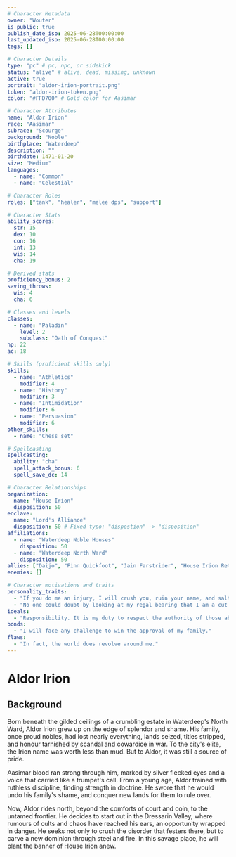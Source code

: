 ```yaml
---
# Character Metadata
owner: "Wouter"
is_public: true
publish_date_iso: 2025-06-28T00:00:00
last_updated_iso: 2025-06-28T00:00:00
tags: []

# Character Details
type: "pc" # pc, npc, or sidekick
status: "alive" # alive, dead, missing, unknown
active: true
portrait: "aldor-irion-portrait.png"
token: "aldor-irion-token.png"
color: "#FFD700" # Gold color for Aasimar

# Character Attributes
name: "Aldor Irion"
race: "Aasimar"
subrace: "Scourge"
background: "Noble"
birthplace: "Waterdeep"
description: ""
birthdate: 1471-01-20
size: "Medium"
languages:
  - name: "Common"
  - name: "Celestial"

# Character Roles
roles: ["tank", "healer", "melee dps", "support"]

# Character Stats
ability_scores:
  str: 15
  dex: 10
  con: 16
  int: 13
  wis: 14
  cha: 19

# Derived stats
proficiency_bonus: 2
saving_throws:
  wis: 4
  cha: 6

# Classes and levels
classes:
  - name: "Paladin"
    level: 2
    subclass: "Oath of Conquest"
hp: 22
ac: 18

# Skills (proficient skills only)
skills:
  - name: "Athletics"
    modifier: 4
  - name: "History"
    modifier: 3
  - name: "Intimidation"
    modifier: 6
  - name: "Persuasion"
    modifier: 6
other_skills:
  - name: "Chess set"

# Spellcasting
spellcasting:
  ability: "cha"
  spell_attack_bonus: 6
  spell_save_dc: 14

# Character Relationships
organization:
  name: "House Irion"
  disposition: 50
enclave:
  name: "Lord's Alliance"
  disposition: 50 # Fixed typo: "dispostion" -> "disposition"
affiliations:
  - name: "Waterdeep Noble Houses"
    disposition: 50
  - name: "Waterdeep North Ward"
    disposition: 50
allies: ["Daijo", "Finn Quickfoot", "Jain Farstrider", "House Irion Retainers"]
enemies: []

# Character motivations and traits
personality_traits:
  - "If you do me an injury, I will crush you, ruin your name, and salt your fields."
  - "No one could doubt by looking at my regal bearing that I am a cut above the unwashed masses."
ideals:
  - "Responsibility. It is my duty to respect the authority of those above me, just as those below me must respect mine. (Lawful)"
bonds:
  - "I will face any challenge to win the approval of my family."
flaws:
  - "In fact, the world does revolve around me."
---
```


# Aldor Irion

## Background

Born beneath the gilded ceilings of a crumbling estate in Waterdeep's North Ward, Aldor Irion grew up on the edge of splendor and shame. His family, once proud nobles, had lost nearly everything, lands seized, titles stripped, and honour tarnished by scandal and cowardice in war. To the city's elite, the Irion name was worth less than mud. But to Aldor, it was still a source of pride.

Aasimar blood ran strong through him, marked by silver flecked eyes and a voice that carried like a trumpet's call. From a young age, Aldor trained with ruthless discipline, finding strength in doctrine. He swore that he would undo his family's shame, and conquer new lands for them to rule over.

Now, Aldor rides north, beyond the comforts of court and coin, to the untamed frontier. He decides to start out in the Dressarin Valley, where rumours of cults and chaos have reached his ears, an opportunity wrapped in danger. He seeks not only to crush the disorder that festers there, but to carve a new dominion through steel and fire. In this savage place, he will plant the banner of House Irion anew.

